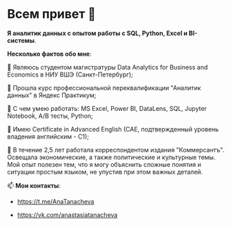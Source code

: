 # Всем привет 👋

**Я аналитик данных с опытом работы с SQL, Python, Excel и BI-системы**.

**Несколько фактов обо мне**:

🌱 Являюсь студентом магистратуры Data Analytics for Business and Economics в НИУ ВШЭ (Санкт-Петербург);

👯 Прошла курс профессиональной переквалификации "Аналитик данных" в Яндекс Практикум;

📌 С чем умею работать: MS Excel, Power BI, DataLens, SQL, Jupyter Notebook, A/B тесты, Python;

🔭 Имею Certificate in Advanced English (CAE, подтвержденный уровень владения английским - C1);

📇 В течение 2,5 лет работала корреспондентом издания "Коммерсантъ". Освещала экономические, а также политические и культурные темы. Мой опыт полезен тем, что я могу объяснить сложные понятия и ситуации простым языком, не упустив при этом важных деталей.

📫 **Мои контакты**:

- https://t.me/AnaTanacheva

- https://vk.com/anastasiatanacheva
 

